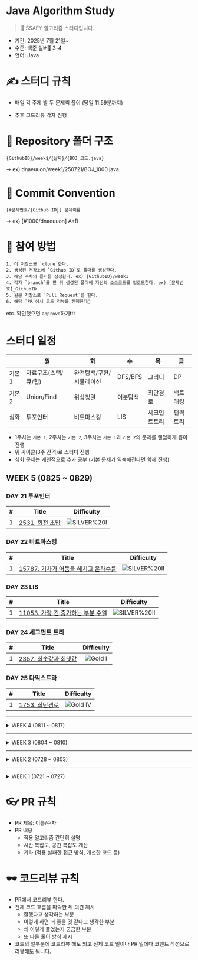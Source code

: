 # Java Algorithm Study
> 🍥 SSAFY 알고리즘 스터디입니다.
* 기간: 2025년 7월 21일~
* 수준: 백준 실버🥈 3-4
* 언어: Java

# ✍️ 스터디 규칙
- 매일 각 주제 별 두 문제씩 풀이 (당일 11:59분까지)

- 추후 코드리뷰 각자 진행

# 📁 Repository 폴더 구조
```
{GithubID}/week$/{날짜}/{BOJ_코드.java}
```
→ ex) dnaeuuon/week1/250721/BOJ_1000.java

# 💬 Commit Convention
``` 
[#문제번호/{Github ID}] 문제이름
```
→ ex) [#1000/dnaeuuon] A+B

# 📝 참여 방법
```
1. 이 저장소를 `clone`한다.
2. 생성된 저장소에 `Github ID`로 폴더를 생성한다.
3. 해당 주차의 폴더를 생성한다. ex) {GithubID}/week1
4. 각자 `branch`를 판 뒤 생성된 폴더에 자신의 소스코드를 업로드한다. ex) [문제번호]_GithubID
5. 원본 저장소로 `Pull Request`를 한다.
6. 해당 `PR`에서 코드 리뷰를 진행한다🎉
```

etc. 확인했으면 `approve`하기❗❗❗    


# 스터디 일정

|  | 월 | 화 | 수 | 목 | 금 |
| --- | --- | --- | --- | --- | --- |
| 기본 1 | 자료구조(스택/큐/힙) | 완전탐색/구현/시뮬레이션 | DFS/BFS | 그리디 | DP |
| 기본 2 | Union/Find | 위상정렬 | 이분탐색 | 최단경로 | 백트래킹 |
| 심화 | 투포인터 | 비트마스킹 | LIS | 세크먼트트리 | 팬윅트리 |

- 1주차는 `기본 1`, 2주차는 `기본 2`, 3주차는 `기본 1`과 `기본 2`의 문제를 랜덤하게 뽑아 진행
- 위 싸이클(3주 간격)로 스터디 진행
- 심화 문제는 개인적으로 추가 공부 (기본 문제가 익숙해진다면 함께 진행)

## WEEK 5 (0825 ~ 0829)

### DAY 21 투포인터

| # | Title | Difficulty |
| :---: | :---: | :---: |
| 1 | [2531. 회전 초밥](https://www.acmicpc.net/problem/2531) | ![SILVER%20I](https://img.shields.io/badge/SILVER%20I-A3A3A3?style=flat) |

### DAY 22 비트마스킹 

| # | Title | Difficulty |
| :---: | :---: | :---: |
| 1 | [15787. 기차가 어둠을 헤치고 은하수를](https://www.acmicpc.net/problem/15787) | ![SILVER%20II](https://img.shields.io/badge/SILVER%20II-A3A3A3?style=flat) |

### DAY 23 LIS

| # | Title | Difficulty |
| :---: | :---: | :---: |
| 1 | [11053. 가장 긴 증가하는 부분 수열](https://www.acmicpc.net/problem/11053) | ![SILVER%20II](https://img.shields.io/badge/SILVER%20II-A3A3A3?style=flat) |

### DAY 24 세그먼트 트리 

| # | Title | Difficulty |
| :---: | :---: | :---: |
| 1 | [2357. 최솟값과 최댓값](https://www.acmicpc.net/problem/2357) | ![Gold I](https://img.shields.io/badge/GOLD%20I-D5A11E?style=flat) |

### DAY 25 다익스트라

| # | Title | Difficulty |
| :---: | :---: | :---: |
| 1 | [1753. 최단경로](https://www.acmicpc.net/problem/1753) | ![Gold IV](https://img.shields.io/badge/GOLD%20IV-D5A11E?style=flat) |


---

<details>
<summary>WEEK 4 (0811 ~ 0817)</summary>
<div markdown="1">

### DAY 16

| # | Title | Difficulty |
| :---: | :---: | :---: |
| 1 | [14510. 나무 높이](https://swexpertacademy.com/main/code/userProblem/userProblemDetail.do?contestProbId=AYFofW8qpXYDFAR4) | ![D2](https://img.shields.io/badge/D2-A3A3A3?style=flat) |

### DAY 17

| # | Title | Difficulty |
| :---: | :---: | :---: |
| 1 | [1249. [S/W 문제해결 응용] 4일차 - 보급로](https://swexpertacademy.com/main/code/problem/problemDetail.do?contestProbId=AV15QRX6APsCFAYD) | ![D4](https://img.shields.io/badge/D4-A3A3A3?style=flat) |

### DAY 18

| # | Title | Difficulty |
| :---: | :---: | :---: |
| 1 | [1251. [S/W 문제해결 응용] 4일차 - 하나로](https://swexpertacademy.com/main/code/problem/problemDetail.do?contestProbId=AV15StKqAQkCFAYD) | ![D4](https://img.shields.io/badge/D4-A3A3A3?style=flat) |

### DAY 19

| # | Title | Difficulty |
| :---: | :---: | :---: |
| 1 | [17471 게리멘더링](https://www.acmicpc.net/problem/17471) | ![Gold III](https://img.shields.io/badge/GOLD%20III-D5A11E?style=flat) |

### DAY 20

| # | Title | Difficulty |
| :---: | :---: | :---: |
| 1 | [5643. [Professional] 키 순서](https://swexpertacademy.com/main/code/problem/problemDetail.do?contestProbId=AWXQsLWKd5cDFAUo#none) | ![D4](https://img.shields.io/badge/D4-A3A3A3?style=flat) |

</div>
</details>

---

<details>
<summary>WEEK 3 (0804 ~ 0810)</summary>
<div markdown="1">
  
### DAY 11

| # | Title | Difficulty |
| :---: | :---: | :---: |
| 1 | [1946 신입사원](https://www.acmicpc.net/problem/1946) | ![Silver I](https://img.shields.io/badge/SILVER%20I-A3A3A3?style=flat) |
| 2 | [2852 NBA 농구](https://www.acmicpc.net/problem/2852) | ![Silver III](https://img.shields.io/badge/SILVER%20III-A3A3A3?style=flat) |

### DAY 12

| # | Title | Difficulty |
| :---: | :---: | :---: |
| 1 | [24542 튜터-튜티 관계의 수](https://www.acmicpc.net/problem/24542) | ![Silver I](https://img.shields.io/badge/SILVER%20I-A3A3A3?style=flat) |
| 2 | [14235 크리스마스 선물](https://www.acmicpc.net/problem/14235) | ![Silver III](https://img.shields.io/badge/SILVER%20III-A3A3A3?style=flat) |

### DAY 13

| # | Title | Difficulty |
| :---: | :---: | :---: |
| 1 | [14889 스타트와 링크](https://www.acmicpc.net/problem/14889) | ![Silver I](https://img.shields.io/badge/SILVER%20I-A3A3A3?style=flat) |
| 2 | [11660 구간 합 구하기 5](https://www.acmicpc.net/problem/11660) | ![Silver I](https://img.shields.io/badge/SILVER%20I-A3A3A3?style=flat) |

### DAY 14

| # | Title | Difficulty |
| :---: | :---: | :---: |
| 1 | [1654 랜선 자르기](https://www.acmicpc.net/problem/1654) | ![Silver II](https://img.shields.io/badge/SILVER%20II-A3A3A3?style=flat) |
| 2 | [11053 가장 긴 증가하는 부분 수열](https://www.acmicpc.net/problem/11053) | ![Silver II](https://img.shields.io/badge/SILVER%20II-A3A3A3?style=flat) |

### DAY 15

| # | Title | Difficulty |
| :---: | :---: | :---: |
| 1 | [11724 연결 요소의 개수](https://www.acmicpc.net/problem/11724) | ![Silver II](https://img.shields.io/badge/SILVER%20II-A3A3A3?style=flat) |
| 2 | [14940 쉬운 최단거리](https://www.acmicpc.net/problem/14940) | ![Silver I](https://img.shields.io/badge/SILVER%20I-A3A3A3?style=flat) |

</div>
</details>

---

<details>
<summary>WEEK 2 (0728 ~ 0803)</summary>
<div markdown="1">

### DAY 6 이분탐색/투포인터

| # | Title | Difficulty |
| :---: | :---: | :---: |
| 기본 | [10816 숫자 카드 2](https://www.acmicpc.net/problem/10816) | ![Silver IV](https://img.shields.io/badge/SILVER%20IV-A3A3A3?style=flat) |
| 1 | [2003 수들의 합2](https://www.acmicpc.net/problem/2003) | ![Silver IV](https://img.shields.io/badge/SILVER%20IV-A3A3A3?style=flat) |
| 2 | [2805 나무 자르기](https://www.acmicpc.net/problem/2805) | ![Silver II](https://img.shields.io/badge/SILVER%20II-A3A3A3?style=flat) |

### DAY 7 백트래킹

| # | Title | Difficulty |
| :---: | :---: | :---: |
| 1 | [15649 N과 M (1)](https://www.acmicpc.net/problem/15649) | ![Silver III](https://img.shields.io/badge/SILVER%20III-A3A3A3?style=flat) |
| 2 | [15650 N과 M (2)](https://www.acmicpc.net/problem/15650) | ![Silver III](https://img.shields.io/badge/SILVER%20III-A3A3A3?style=flat) |

### DAY 8 최단경로

| # | Title | Difficulty |
| :---: | :---: | :---: |
| 1 | [18352 특정 거리의 도시 찾기](https://www.acmicpc.net/problem/18352) | ![Silver II](https://img.shields.io/badge/SILVER%20II-A3A3A3?style=flat) |
| 2 | [1446 지름길](https://www.acmicpc.net/problem/1446) | ![Silver I](https://img.shields.io/badge/SILVER%20I-A3A3A3?style=flat) |

### DAY 9 Union/Find

| # | Title | Difficulty |
| :---: | :---: | :---: |
| 1 | [1717 집합의 표현](https://www.acmicpc.net/problem/1717) | ![Gold V](https://img.shields.io/badge/GOLD%20V-D5A11E?style=flat) |
| 2 | [1043 거짓말](https://www.acmicpc.net/problem/1043) | ![Gold IV](https://img.shields.io/badge/GOLD%20IV-D5A11E?style=flat) |

### DAY 10 위상정렬

| # | Title | Difficulty |
| :---: | :---: | :---: |
| 1 | [2056 작업](https://www.acmicpc.net/problem/2056) | ![Gold IV](https://img.shields.io/badge/GOLD%20IV-D5A11E?style=flat) |
| 2 | [14567 선수과목 (Prerequisite)](https://www.acmicpc.net/problem/14567) | ![Gold V](https://img.shields.io/badge/GOLD%20V-D5A11E?style=flat) |


</div>
</details>

---

<details>
<summary>WEEK 1 (0721 ~ 0727)</summary>
<div markdown="1">

### DAY 1 자료구조

> 기본 문제는 자료구조 문제를 풀기 전 익히면 좋을 문제들입니다! 필수는 아니지만 학습을 위해 풀어봤으면 좋겠어요 :)

| 기본 | Title | Difficulty |
| :---: | :---: | :---: |
| 스택 | [1874 스택 수열](https://www.acmicpc.net/problem/1874) | ![Silver II](https://img.shields.io/badge/SILVER%20II-A3A3A3?style=flat)  |
| 큐 | [18258 큐 2](https://www.acmicpc.net/problem/18258) | ![Silver IV](https://img.shields.io/badge/SILVER%20IV-A3A3A3?style=flat)  |
| 힙 | [1927 최소 힙](https://www.acmicpc.net/problem/1927) | ![Silver II](https://img.shields.io/badge/SILVER%20II-A3A3A3?style=flat)  |

| # | Title | Difficulty |
| :---: | :---: | :---: |
| 1 | [1966 프린터 큐](https://www.acmicpc.net/problem/1966) | ![Silver III](https://img.shields.io/badge/SILVER%20III-A3A3A3?style=flat) |
| 2 | [4949 균형 잡힌 세상](https://www.acmicpc.net/problem/4949) | ![Silver IV](https://img.shields.io/badge/SILVER%20IV-A3A3A3?style=flat) |

### DAY 2 완전탐색/구현/시뮬레이션

| # | Title | Difficulty |
| :---: | :---: | :---: |
| 1 | [1913 달팽이](https://www.acmicpc.net/problem/1913) | ![Silver III](https://img.shields.io/badge/SILVER%20III-A3A3A3?style=flat) |
| 2 | [1158 요세푸스 문제](https://www.acmicpc.net/problem/1158) | ![Silver IV](https://img.shields.io/badge/SILVER%20IV-A3A3A3?style=flat) |

### DAY 3 DFS/BFS

| # | Title | Difficulty |
| :---: | :---: | :---: |
| 1 | [1260 DFS와 BFS](https://www.acmicpc.net/problem/1260) | ![Silver II](https://img.shields.io/badge/SILVER%20II-A3A3A3?style=flat) |
| 2 | [16173 점프왕 쩰리 (Small)](https://www.acmicpc.net/problem/16173) | ![Silver IV](https://img.shields.io/badge/SILVER%20IV-A3A3A3?style=flat) |

### DAY 4 그리디

| # | Title | Difficulty |
| :---: | :---: | :---: |
| 1 | [13305 주유소](https://www.acmicpc.net/problem/13305) | ![Silver III](https://img.shields.io/badge/SILVER%20III-A3A3A3?style=flat) |
| 2 | [11047 동전 0](https://www.acmicpc.net/problem/11047) | ![Silver IV](https://img.shields.io/badge/SILVER%20IV-A3A3A3?style=flat) |

### DAY 5 DP

| # | Title | Difficulty |
| :---: | :---: | :---: |
| 1 | [1463 1로 만들기](https://www.acmicpc.net/problem/1463) | ![Silver III](https://img.shields.io/badge/SILVER%20III-A3A3A3?style=flat) |
| 2 | [2579 계단 오르기](https://www.acmicpc.net/problem/2579) | ![Silver III](https://img.shields.io/badge/SILVER%20III-A3A3A3?style=flat) |

</div>
</details>

# 👓 PR 규칙
- PR 제목: 이름/주차
- PR 내용
  + 적용 알고리즘 간단히 설명
  + 시간 복잡도, 공간 복잡도 계산
  + 기타 (적용 실패한 접근 방식, 개선한 코드 등)

# 🕶️ 코드리뷰 규칙
- PR에서 코드리뷰 한다.
- 전체 코드 흐름을 파악한 뒤 의견 제시
  + 잘했다고 생각하는 부분
  + 이렇게 하면 더 좋을 것 같다고 생각한 부분
  + 왜 이렇게 풀었는지 궁금한 부분
  + 또 다른 풀이 방식 제시
- 코드의 일부분에 코드리뷰 해도 되고 전체 코드 밑이나 PR 밑에다 코멘트 작성으로 리뷰해도 됩니다.

